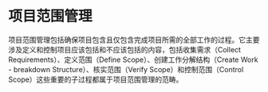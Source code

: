 # 项目范围管理

项目范围管理包括确保项目包含且仅包含完成项目所需的全部工作的过程。它主要涉及定义和控制项目应该包括和不应该包括的内容，包括收集需求（Collect Requirements）、定义范围（Define Scope）、创建工作分解结构（Create Work - breakdown Structure）、核实范围（Verify Scope）和控制范围（Control Scope）这些重要的子过程都属于项目范围管理的范畴。
